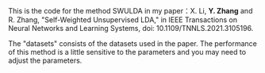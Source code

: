
This is the code for the method SWULDA in my paper：X. Li, **Y. Zhang** and R. Zhang, "Self-Weighted Unsupervised LDA," in IEEE Transactions on Neural Networks and Learning Systems, doi: 10.1109/TNNLS.2021.3105196. 


The "datasets" consists of the datasets used in the paper. 
The performance of this method is a little sensitive to the parameters and you may need to adjust the parameters. 

